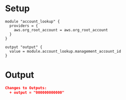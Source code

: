 # Setup
```hcl
module "account_lookup" {
  providers = {
    aws.org_root_account = aws.org_root_account
  }
}

output "output" {
  value = module.account_lookup.management_account_id
}
```

# Output
```json
Changes to Outputs:
  + output = "000000000000"
```